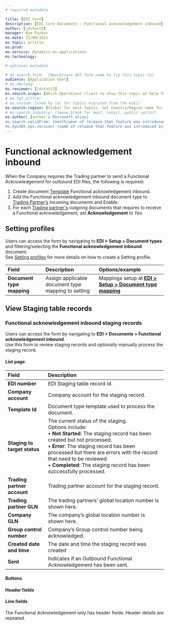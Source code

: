 ```yaml
---
# required metadata

title: [EDI Core]
description: [EDI Core Documents - Functional acknowledgement inbound]
author: [jdutoit2]
manager: Kym Parker
ms.date: 23/09/2021
ms.topic: article
ms.prod: 
ms.service: dynamics-ax-applications
ms.technology: 

# optional metadata

# ms.search.form:  [Operations AOT form name to tie this topic to]
audience: [Application User]
# ms.devlang: 
ms.reviewer: [jdutoit2]
ms.search.scope: [Which Operations client to show this topic as help for, to be set by content strategist, see list here: https://microsoft.sharepoint.com/teams/DynDoc/_layouts/15/WopiFrame.aspx?sourcedoc={23419e1c-eb64-42e9-aa9b-79875b428718}&action=edit&wd=target%28Core%20Dynamics%20AX%20CP%20requirements%2Eone%7C4CC185C0%2DEFAA%2D42CD%2D94B9%2D8F2A45E7F61A%2FVersions%20list%20for%20docs%20topics%7CC14BE630%2D5151%2D49D6%2D8305%2D554B5084593C%2F%29]
# ms.tgt_pltfrm: 
# ms.custom: [used by loc for topics migrated from the wiki]
ms.search.region: [Global for most topics. Set Country/Region name for localizations]
# ms.search.industry: [leave blank for most, retail, public sector]
ms.author: [author's Microsoft alias]
ms.search.validFrom: [month/year of release that feature was introduced in, in format yyyy-mm-dd]
ms.dyn365.ops.version: [name of release that feature was introduced in, see list here: https://microsoft.sharepoint.com/teams/DynDoc/_layouts/15/WopiFrame.aspx?sourcedoc={23419e1c-eb64-42e9-aa9b-79875b428718}&action=edit&wd=target%28Core%20Dynamics%20AX%20CP%20requirements%2Eone%7C4CC185C0%2DEFAA%2D42CD%2D94B9%2D8F2A45E7F61A%2FVersions%20list%20for%20docs%20topics%7CC14BE630%2D5151%2D49D6%2D8305%2D554B5084593C%2F%29]
---
```


# Functional acknowledgement inbound

When the Company requires the Trading partner to send a Functional Acknowledgement for outbound EDI files, the following is required:
1.	Create document [Template](../Setup/DocumentTypes/File%20templates.md) Functional acknowledgement inbound.
1.	Add the Functional acknowledgement inbound document type to [Trading Partner’s](../Setup/Trading%20partners.md) Incoming documents and Enable.
1.	For each [Trading partner's](../Setup/Trading%20partners.md) outgoing documents that requires to receive a Functional acknowledgement, set **Acknowledgement** to _Yes_.

## Setting profiles

Users can access the form by navigating to **EDI > Setup > Document types** and filtering/selecting the **Functional acknowledgement inbound** document. <br>
See [Setting profiles](../Setup/DocumentTypes/Setting%20profiles.md) for more details on how to create a Setting profile.

**Field** 	                                | **Description**                     | **Options/example**
:--------------------------------           |:------------------------------------|:------------------------------------
**Document type mapping**                   | Assign applicable document type mapping to setting	| Mappings setup at [**EDI > Setup > Document type mapping**](../Setup/Document%20type%20mapping.md)

## View Staging table records

### Functional acknowledgement inbound staging records

Users can access the form by navigating to **EDI > Documents > Functional acknowledgement inbound**. <br>
Use this form to review staging records and optionally manually process the staging record.

#### List page

**Field** 	                      | **Description**
:-------------------------------- |:-------------------------------------
**EDI number**                    |	EDI Staging table record id.
**Company account**               |	Company account for the staging record.
**Template Id**                   |	Document type template used to process the document.
**Staging to target status**      |	The current status of the staging. <br> Options include: <br> •	**Not Started**: The staging record has been created but not processed. <br> •	**Error**: The staging record has been processed but there are errors with the record that need to be reviewed. <br> •	**Completed**: The staging record has been successfully processed.
**Trading partner account**       |	Trading partner account for the staging record.
**Trading partner GLN**           |	The trading partners’ global location number is shown here.
**Company GLN**                   |	The company’s global location number is shown here.
**Group control number**          |	Company’s Group control number being acknowledged.
**Created date and time**         |	The date and time the staging record was created
**Sent**                          |	Indicates if an Outbound Functional Acknowledgement has been sent.

#### Buttons

#### Header fields

#### Line fields

The Functional Acknowledgement only has header fields. Header details are repeated.
